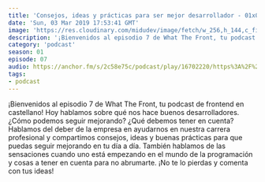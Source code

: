```yaml
---
title: 'Consejos, ideas y prácticas para ser mejor desarrollador - 01x07'
date: 'Sun, 03 Mar 2019 17:53:41 GMT'
image: 'https://res.cloudinary.com/midudev/image/fetch/w_256,h_144,c_fill,f_auto/https://d3t3ozftmdmh3i.cloudfront.net/staging/podcast_uploaded_episode/7340239/6e493347a8c4a219.jpeg'
description: '¡Bienvenidos al episodio 7 de What The Front, tu podcast de frontend en castellano! Hoy hablamos sobre qué nos hace buenos desarrolladores. ¿Cómo podemos seguir mejorando? ¿Qué deb'
category: 'podcast'
season: 01
episode: 07
audio: https://anchor.fm/s/2c58e75c/podcast/play/16702220/https%3A%2F%2Fd3ctxlq1ktw2nl.cloudfront.net%2Fstaging%2F2020-6-17%2F90903122-44100-2-c3fb2cc2fc6a4a4d.mp3
tags:
- podcast
---
```


¡Bienvenidos al episodio 7 de What The Front, tu podcast de frontend en castellano! Hoy hablamos sobre qué nos hace buenos desarrolladores. ¿Cómo podemos seguir mejorando? ¿Qué debemos tener en cuenta? Hablamos del deber de la empresa en ayudarnos en nuestra carrera profesional y compartimos consejos, ideas y buenas prácticas para que puedas seguir mejorando en tu día a día. También hablamos de las sensaciones cuando uno está empezando en el mundo de la programación y cosas a tener en cuenta para no abrumarte. ¡No te lo pierdas y comenta con tus ideas!

